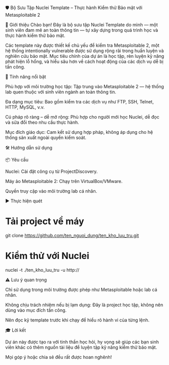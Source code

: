 🛡️ Bộ Sưu Tập Nuclei Template – Thực hành Kiểm thử Bảo mật với Metasploitable 2

📘 Giới thiệu
Chào bạn!
Đây là bộ sưu tập Nuclei Template do mình — một sinh viên đam mê an toàn thông tin — tự xây dựng trong quá trình học và thực hành kiểm thử bảo mật.

Các template này được thiết kế chủ yếu để kiểm tra Metasploitable 2, một hệ thống intentionally vulnerable được sử dụng rộng rãi trong huấn luyện và nghiên cứu bảo mật. Mục tiêu chính của dự án là học tập, rèn luyện kỹ năng phát hiện lỗ hổng, và hiểu sâu hơn về cách hoạt động của các dịch vụ dễ bị tấn công.

🌟 Tính năng nổi bật

Phù hợp với môi trường học tập: Tập trung vào Metasploitable 2 — hệ thống lab quen thuộc với sinh viên ngành an toàn thông tin.

Đa dạng mục tiêu: Bao gồm kiểm tra các dịch vụ như FTP, SSH, Telnet, HTTP, MySQL, v.v.

Cú pháp rõ ràng – dễ mở rộng: Phù hợp cho người mới học Nuclei, dễ đọc và sửa đổi theo nhu cầu thực hành.

Mục đích giáo dục: Cam kết sử dụng hợp pháp, không áp dụng cho hệ thống sản xuất ngoài quyền kiểm soát.

🛠️ Hướng dẫn sử dụng

📦 Yêu cầu

Nuclei: Cài đặt công cụ từ ProjectDiscovery.

Máy ảo Metasploitable 2: Chạy trên VirtualBox/VMware.

Quyền truy cập vào môi trường lab cá nhân.

▶️ Thực hiện quét

# Tải project về máy
git clone https://github.com/ten_nguoi_dung/ten_kho_luu_tru.git

# Kiểm thử với Nuclei
nuclei -t ./ten_kho_luu_tru -u http://<ip-metasploitable>

⚠️ Lưu ý quan trọng

Chỉ sử dụng trong môi trường được phép như Metasploitable hoặc lab cá nhân.

Không chịu trách nhiệm nếu bị lạm dụng: Đây là project học tập, không nên dùng vào mục đích tấn công.

Nên đọc kỹ template trước khi chạy để hiểu rõ hành vi của từng lệnh.

🎓 Lời kết

Dự án này được tạo ra với tinh thần học hỏi, hy vọng sẽ giúp các bạn sinh viên khác có thêm nguồn tài liệu để luyện tập kỹ năng kiểm thử bảo mật.

Mọi góp ý hoặc chia sẻ đều rất được hoan nghênh!
